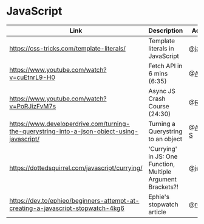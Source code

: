 # JavaScript

| Link | Description | Added by |
| ---- | ----------- | -------- |
|https://css-tricks.com/template-literals/|Template literals in JavaScript|@[jamesj-0](https://github.com/jamesj-0)|
|https://www.youtube.com/watch?v=cuEtnrL9-H0|Fetch API in 6 mins (6:35)|@[Azizi-A](https://github.com/Azizi-A)|
|https://www.youtube.com/watch?v=PoRJizFvM7s|Async JS Crash Course (24:30)|@[Rihards-j](https://github.com/RihardsJ)|
|https://www.developerdrive.com/turning-the-querystring-into-a-json-object-using-javascript/|Turning a Querystring to an object|@[Akshaya-S](https://github.com/fairyaksh)|
|https://dottedsquirrel.com/javascript/currying/ | 'Currying' in JS: One Function, Multiple Argument Brackets?! | @[jenndroid](https://github.com/jenndroid)|
|https://dev.to/ephieo/beginners-attempt-at-creating-a-javascript-stopwatch-4kg6| Ephie's stopwatch article | @[rungt](https://github.com/rungt)|
